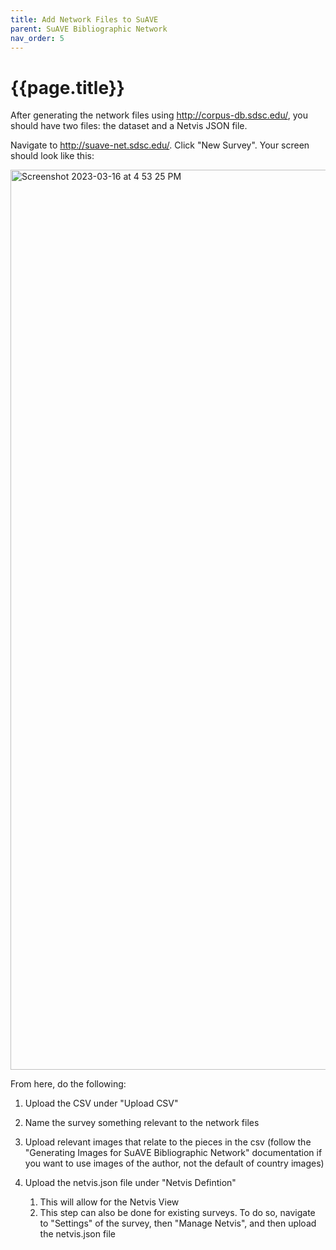 ```yaml
---
title: Add Network Files to SuAVE
parent: SuAVE Bibliographic Network
nav_order: 5
---
```


# {{page.title}}
After generating the network files using http://corpus-db.sdsc.edu/, you should have two files: the dataset and a Netvis JSON file.

Navigate to http://suave-net.sdsc.edu/. Click "New Survey". Your screen should look like this:


<img width="1440" alt="Screenshot 2023-03-16 at 4 53 25 PM" src="https://user-images.githubusercontent.com/102625537/225810716-fa6c250d-6b59-4378-a66e-30fd5661b293.png">


From here, do the following:

1. Upload the CSV under "Upload CSV"
2. Name the survey something relevant to the network files
3. Upload relevant images that relate to the pieces in the csv (follow the "Generating Images for SuAVE Bibliographic Network" documentation if you want to use images of the author, not the default of country images)
4. Upload the netvis.json file under "Netvis Defintion"
  
      1. This will allow for the Netvis View
      2. This step can also be done for existing surveys. To do so, navigate to "Settings" of the survey, then "Manage Netvis", and  then upload the netvis.json file
